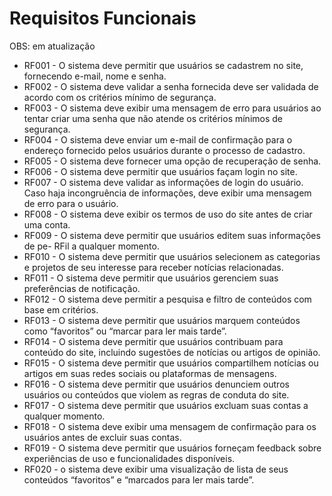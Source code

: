 # Requisitos Funcionais

OBS: em atualização

- RF001 - O sistema deve permitir que usuários se cadastrem no site, fornecendo e-mail, nome e senha.
- RF002 - O sistema deve validar a senha fornecida deve ser validada de acordo com os critérios mínimo de segurança.
- RF003 - O sistema deve exibir uma mensagem de erro para usuários ao tentar criar uma senha que não atende os critérios mínimos de segurança.
- RF004 - O sistema deve enviar um e-mail de confirmação para o endereço fornecido pelos usuários durante o processo de cadastro.
- RF005 - O sistema deve fornecer uma opção de recuperação de senha.
- RF006 - O sistema deve permitir que usuários façam login no site.
- RF007 - O sistema deve validar as informações de login do usuário. Caso haja incongruência de informações, deve exibir uma mensagem de erro para o usuário.
- RF008 - O sistema deve exibir os termos de uso do site antes de criar uma conta.
- RF009 - O sistema deve permitir que usuários editem suas informações de pe- RFil a qualquer momento.
- RF010 - O sistema deve permitir que usuários selecionem as categorias e projetos de seu interesse para receber notícias relacionadas.
- RF011 - O sistema deve permitir que usuários gerenciem suas preferências de notificação.
- RF012 - O sistema deve permitir a pesquisa e filtro de conteúdos com base em critérios.
- RF013 - O sistema deve permitir que usuários marquem conteúdos como “favoritos” ou “marcar para ler mais tarde”.
- RF014 - O sistema deve permitir que usuários contribuam para conteúdo do site, incluindo sugestões de notícias ou artigos de opinião.
- RF015 - O sistema deve permitir que usuários compartilhem notícias ou artigos em suas redes sociais ou plataformas de mensagens.
- RF016 - O sistema deve permitir que usuários denunciem outros usuários ou conteúdos que violem as regras de conduta do site.
- RF017 - O sistema deve permitir que usuários excluam suas contas a qualquer momento.
- RF018 - O sistema deve exibir uma mensagem de confirmação para os usuários antes de excluir suas contas.
- RF019 - O sistema deve permitir que usuários forneçam feedback sobre experiências de uso e funcionalidades disponíveis.
- RF020 - o sistema deve exibir uma visualização de lista de seus conteúdos “favoritos” e “marcados para ler mais tarde”.